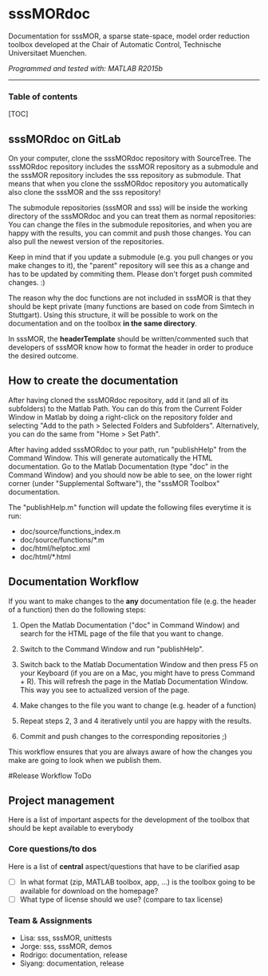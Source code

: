 # sssMORdoc
Documentation for sssMOR, a sparse state-space, model order reduction toolbox developed at the Chair of Automatic
Control, Technische Universitaet Muenchen.

*Programmed and tested with: MATLAB R2015b*

_________

### Table of contents

[TOC]

## sssMORdoc on GitLab
On your computer, clone the sssMORdoc repository with SourceTree. The sssMORdoc repository includes the sssMOR
repository as a submodule  and the sssMOR repository includes the sss repository as submodule. That means that when you
clone the sssMORdoc repository you automatically  also clone the sssMOR and the sss repository!

The submodule repositories (sssMOR and sss) will be inside the working directory of the sssMORdoc and you can treat them
as normal repositories: You can change the files in the submodule repositories, and when you are happy with the results,
you can commit and push those changes. You can also pull the newest version of the repositories.

Keep in mind that if you update a submodule (e.g. you pull changes or you make changes to it), the "parent" repository
will see this as a change  and has to be updated by commiting them. Please don't forget push commited changes. :)

The reason why the doc functions are not included in sssMOR is that they should be kept private (many functions are
based on code from Simtech  in Stuttgart). Using this structure, it will be possible to work on the documentation  and
on the toolbox **in the same directory**.

In sssMOR, the **headerTemplate** should be written/commented such that developers of sssMOR know how to format the
header in order to produce the desired outcome.

## How to create the documentation
After having cloned the sssMORdoc repository, add it (and all of its subfolders) to the Matlab Path. You can do this
from the Current Folder Window in Matlab by doing a right-click on the repository folder and selecting 
"Add to the path > Selected Folders and Subfolders". Alternatively, you can do the same from  "Home > Set Path".

After having added sssMORdoc to your path, run "publishHelp" from the Command Window. This will generate automatically
the HTML documentation. Go to the Matlab Documentation (type "doc" in the Command Window) and you should now be able to
see, on the lower right corner (under "Supplemental Software"), the "sssMOR Toolbox" documentation.

The "publishHelp.m" function will update the following files everytime it is run: 
- doc/source/functions_index.m
- doc/source/functions/*.m
- doc/html/helptoc.xml
- doc/html/*.html


## Documentation Workflow
If you want to make changes to the **any** documentation file (e.g. the header of a function) then do the following
steps:

1. Open the Matlab Documentation ("doc" in Command Window) and search for the HTML page of the file that you want to
change.

2. Switch to the Command Window and run "publishHelp".

3. Switch back to the Matlab Documentation Window and then press F5 on your Keyboard (if you are on a Mac, you might
have to press Command + R). This will refresh the page in the Matlab Documentation Window. This way you see to
actualized version of the page.

4. Make changes to the file you want to change (e.g. header of a function)

5. Repeat steps 2, 3 and 4 iteratively until you are happy with the results.

6. Commit and push changes to the corresponding repositories ;)

This workflow ensures that you are always aware of how the changes you make are going to look when we publish them.

#Release Workflow
ToDo

## Project management
Here is a list of important aspects for the development of the toolbox that should be kept available to everybody

### Core questions/to dos
Here is a list of **central** aspect/questions that have to be clarified asap
- [ ] In what format (zip, MATLAB toolbox, app, ...) is the toolbox going to be available for download on the homepage?
- [ ] What type of license should we use? (compare to tax license)

### Team & Assignments

- Lisa:     sss, sssMOR, unittests
- Jorge:    sss, sssMOR, demos
- Rodrigo:  documentation, release
- Siyang:   documentation, release